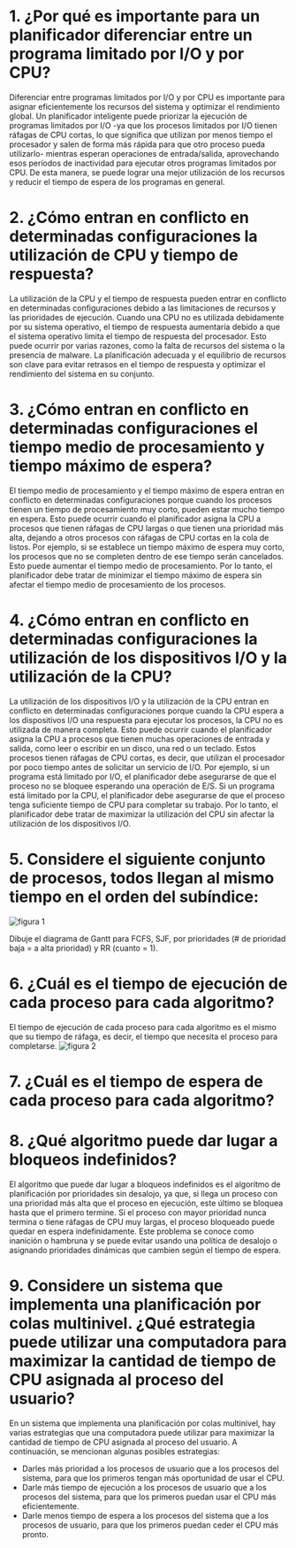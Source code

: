 # 1.	¿Por qué es importante para un planificador diferenciar entre un programa limitado por I/O y por CPU?

Diferenciar entre programas limitados por I/O y por CPU es importante para asignar eficientemente los recursos del sistema y optimizar el rendimiento global. Un planificador inteligente puede priorizar la ejecución de programas limitados por I/O -ya que los procesos limitados por I/O tienen ráfagas de CPU cortas, lo que significa que utilizan por menos tiempo el procesador y salen de forma más rápida para que otro proceso pueda utilizarlo- mientras esperan operaciones de entrada/salida, aprovechando esos períodos de inactividad para ejecutar otros programas limitados por CPU. De esta manera, se puede lograr una mejor utilización de los recursos y reducir el tiempo de espera de los programas en general. 

# 2.	¿Cómo entran en conflicto en determinadas configuraciones la utilización de CPU y tiempo de respuesta?

La utilización de la CPU y el tiempo de respuesta pueden entrar en conflicto en determinadas configuraciones debido a las limitaciones de recursos y las prioridades de ejecución. Cuando una CPU no es utilizada debidamente por su sistema operativo, el tiempo de respuesta aumentaría debido a que el sistema operativo limita el tiempo de respuesta del procesador. Esto puede ocurrir por varias razones, como la falta de recursos del sistema o la presencia de malware. La planificación adecuada y el equilibrio de recursos son clave para evitar retrasos en el tiempo de respuesta y optimizar el rendimiento del sistema en su conjunto.

# 3.	¿Cómo entran en conflicto en determinadas configuraciones el tiempo medio de procesamiento y tiempo máximo de espera?

El tiempo medio de procesamiento y el tiempo máximo de espera entran en conflicto en determinadas configuraciones porque cuando los procesos tienen un tiempo de procesamiento muy corto, pueden estar mucho tiempo en espera. Esto puede ocurrir cuando el planificador asigna la CPU a procesos que tienen ráfagas de CPU largas o que tienen una prioridad más alta, dejando a otros procesos con ráfagas de CPU cortas en la cola de listos. Por ejemplo, si se establece un tiempo máximo de espera muy corto, los procesos que no se completen dentro de ese tiempo serán cancelados. Esto puede aumentar el tiempo medio de procesamiento. Por lo tanto, el planificador debe tratar de minimizar el tiempo máximo de espera sin afectar el tiempo medio de procesamiento de los procesos.

# 4.	¿Cómo entran en conflicto en determinadas configuraciones la utilización de los dispositivos I/O y la utilización de la CPU?

La utilización de los dispositivos I/O y la utilización de la CPU entran en conflicto en determinadas configuraciones porque cuando la CPU espera a los dispositivos I/O una respuesta para ejecutar los procesos, la CPU no es utilizada de manera completa. Esto puede ocurrir cuando el planificador asigna la CPU a procesos que tienen muchas operaciones de entrada y salida, como leer o escribir en un disco, una red o un teclado. Estos procesos tienen ráfagas de CPU cortas, es decir, que utilizan el procesador por poco tiempo antes de solicitar un servicio de I/O. Por ejemplo, si un programa está limitado por I/O, el planificador debe asegurarse de que el proceso no se bloquee esperando una operación de E/S. Si un programa está limitado por la CPU, el planificador debe asegurarse de que el proceso tenga suficiente tiempo de CPU para completar su trabajo. Por lo tanto, el planificador debe tratar de maximizar la utilización del CPU sin afectar la utilización de los dispositivos I/O.

# 5.	Considere el siguiente conjunto de procesos, todos llegan al mismo tiempo en el orden del subíndice:
![figura 1](https://github.com/gysselis40/Sistemas-Operacionales/blob/main/Taller%208/tablas/punto%205.png)

Dibuje el diagrama de Gantt para FCFS, SJF, por prioridades (# de prioridad baja = a alta prioridad) y RR (cuanto = 1).

# 6.	¿Cuál es el tiempo de ejecución de cada proceso para cada algoritmo?
El tiempo de ejecución de cada proceso para cada algoritmo es el mismo que su tiempo de ráfaga, es decir, el tiempo que necesita el proceso para completarse.
![figura 2](https://github.com/gysselis40/Sistemas-Operacionales/blob/main/Taller%208/tablas/punto%206.png)
# 7.	¿Cuál es el tiempo de espera de cada proceso para cada algoritmo?

# 8.	¿Qué algoritmo puede dar lugar a bloqueos indefinidos?

El algoritmo que puede dar lugar a bloqueos indefinidos es el algoritmo de planificación por prioridades sin desalojo, ya que, si llega un proceso con una prioridad más alta que el proceso en ejecución, este último se bloquea hasta que el primero termine. Si el proceso con mayor prioridad nunca termina o tiene ráfagas de CPU muy largas, el proceso bloqueado puede quedar en espera indefinidamente. Este problema se conoce como inanición o hambruna y se puede evitar usando una política de desalojo o asignando prioridades dinámicas que cambien según el tiempo de espera.

# 9.	Considere un sistema que implementa una planificación por colas multinivel. ¿Qué estrategia puede utilizar una computadora para maximizar la cantidad de tiempo de CPU asignada al proceso del usuario?
En un sistema que implementa una planificación por colas multinivel, hay varias estrategias que una computadora puede utilizar para maximizar la cantidad de tiempo de CPU asignada al proceso del usuario. A continuación, se mencionan algunas posibles estrategias:
-	Darles más prioridad a los procesos de usuario que a los procesos del sistema, para que los primeros tengan más oportunidad de usar el CPU.
-	Darle más tiempo de ejecución a los procesos de usuario que a los procesos del sistema, para que los primeros puedan usar el CPU más eficientemente.
-	Darle menos tiempo de espera a los procesos del sistema que a los procesos de usuario, para que los primeros puedan ceder el CPU más pronto.

